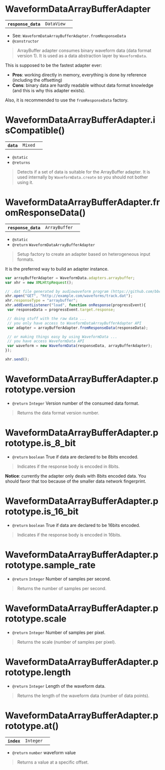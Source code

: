 # WaveformDataArrayBufferAdapter

<table>
  <tbody>
    <tr>
      <th><code>response_data</code></th>
      <td><code>DataView</code></td>
      <td></td>
    </tr>
  </body>
</table>

* See: `WaveformDataArrayBufferAdapter.fromResponseData`
* `@constructor`


> ArrayBuffer adapter consumes binary waveform data (data format version 1).
It is used as a data abstraction layer by `WaveformData`.

This is supposed to be the fastest adapter ever:
* **Pros**: working directly in memory, everything is done by reference (including the offsetting)
* **Cons**: binary data are hardly readable without data format knowledge (and this is why this adapter exists).

Also, it is recommended to use the `fromResponseData` factory.

# WaveformDataArrayBufferAdapter.isCompatible()

<table>
  <tbody>
    <tr>
      <th><code>data</code></th>
      <td><code>Mixed</code></td>
      <td></td>
    </tr>
  </body>
</table>

* `@static`
* `@returns`


> Detects if a set of data is suitable for the ArrayBuffer adapter.
It is used internally by `WaveformData.create` so you should not bother using it.

# WaveformDataArrayBufferAdapter.fromResponseData()

<table>
  <tbody>
    <tr>
      <th><code>response_data</code></th>
      <td><code>ArrayBuffer</code></td>
      <td></td>
    </tr>
  </body>
</table>

* `@static`
* `@return` `WaveformDataArrayBufferAdapter`


> Setup factory to create an adapter based on heterogeneous input formats.

It is the preferred way to build an adapter instance.

```javascript
var arrayBufferAdapter = WaveformData.adapters.arraybuffer;
var xhr = new XMLHttpRequest();

// .dat file generated by audiowaveform program (https://github.com/bbcrd/audiowaveform/blob/master/doc/DataFormat.md)
xhr.open("GET", "http://example.com/waveforms/track.dat");
xhr.responseType = "arraybuffer";
xhr.addEventListener("load", function onResponse(progressEvent){
 var responseData = progressEvent.target.response;

 // doing stuff with the raw data ...
 // you only have access to WaveformDataArrayBufferAdapter API
 var adapter = arrayBufferAdapter.fromResponseData(responseData);

 // or making things easy by using WaveformData ...
 // you have access WaveformData API
 var waveform = new WaveformData(responseData, arrayBufferAdapter);
});

xhr.send();
```

# WaveformDataArrayBufferAdapter.prototype.version


* `@return` `Integer` Version number of the consumed data format.


> Returns the data format version number.

# WaveformDataArrayBufferAdapter.prototype.is_8_bit


* `@return` `boolean` True if data are declared to be 8bits encoded.


> Indicates if the response body is encoded in 8bits.

**Notice**: currently the adapter only deals with 8bits encoded data.
You should favor that too because of the smaller data network fingerprint.

# WaveformDataArrayBufferAdapter.prototype.is_16_bit


* `@return` `boolean` True if data are declared to be 16bits encoded.


> Indicates if the response body is encoded in 16bits.

# WaveformDataArrayBufferAdapter.prototype.sample_rate


* `@return` `Integer` Number of samples per second.


> Returns the number of samples per second.

# WaveformDataArrayBufferAdapter.prototype.scale


* `@return` `Integer` Number of samples per pixel.


> Returns the scale (number of samples per pixel).

# WaveformDataArrayBufferAdapter.prototype.length


* `@return` `Integer` Length of the waveform data.


> Returns the length of the waveform data (number of data points).

# WaveformDataArrayBufferAdapter.prototype.at()

<table>
  <tbody>
    <tr>
      <th><code>index</code></th>
      <td><code>Integer</code></td>
      <td></td>
    </tr>
  </body>
</table>

* `@return` `number` waveform value


> Returns a value at a specific offset.
